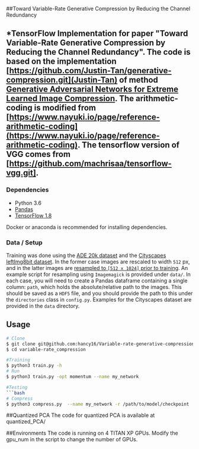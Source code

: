 ##Toward Variable-Rate Generative Compression by Reducing the Channel Redundancy

*TensorFlow Implementation for paper "Toward Variable-Rate Generative Compression by Reducing the Channel Redundancy".
The code is based on the implementation [https://github.com/Justin-Tan/generative-compression.git](Justin-Tan)  of method [Generative Adversarial Networks for Extreme Learned Image Compression](https://arxiv.org/abs/1804.02958). The arithmetic-coding is modified from [https://www.nayuki.io/page/reference-arithmetic-coding](https://www.nayuki.io/page/reference-arithmetic-coding). The tensorflow version of VGG comes from [https://github.com/machrisaa/tensorflow-vgg.git].
-----------------------------
### Dependencies
* Python 3.6
* [Pandas](https://pandas.pydata.org/)
* [TensorFlow 1.8](https://github.com/tensorflow/tensorflow)

Docker or anaconda is recommended for installing dependencies.

### Data / Setup
Training was done using the [ADE 20k dataset](http://groups.csail.mit.edu/vision/datasets/ADE20K/) and the [Cityscapes leftImg8bit dataset](https://www.cityscapes-dataset.com/). In the former case images are rescaled to width `512` px, and in the latter images are [resampled to `[512 x 1024]` prior to training](https://www.imagemagick.org/script/command-line-options.php#resample). An example script for resampling using `Imagemagick` is provided under `data/`. In each case, you will need to create a Pandas dataframe containing a single column: `path`, which holds the absolute/relative path to the images. This should be saved as a `HDF5` file, and you should provide the path to this under the `directories` class in `config.py`. Examples for the Cityscapes dataset are provided in the `data` directory. 

## Usage
```bash
# Clone
$ git clone git@github.com:hancy16/Variable-rate-generative-compression.git
$ cd variable-rate_compression

#Training
$ python3 train.py -h
# Run
$ python3 train.py -opt momentum --name my_network

#Testing
```bash
# Compress
$ python3 compress.py  --name my_network -r /path/to/model/checkpoint
```
##Quantized PCA
The code for quantized PCA is available at quantized_PCA/

##Environments 
The code is running on 4 TITAN XP GPUs. Modify the gpu_num in the script to change the number of GPUs.



